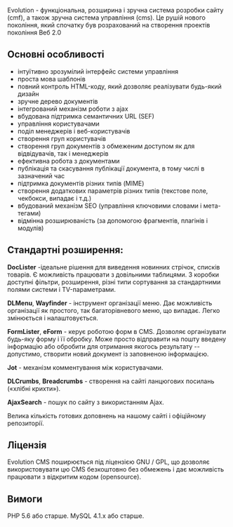 Evolution - функціональна, розширина і зручна система розробки сайту (cmf), а також зручна система управління (cms). Це рушій нового покоління, який спочатку був розрахований на створення проектів покоління Веб 2.0

## Основні особливості ##
- інтуїтивно зрозумілий інтерфейс системи управління
- проста мова шаблонів
- повний контроль HTML-коду, який дозволяє реалізувати будь-який дизайн
- зручне дерево документів
- інтегрований механізм роботи з ajax
- вбудована підтримка семантичних URL (SEF)
- управління користувачами
- поділ менеджерів і веб-користувачів
- створення груп користувачів
- створення груп документів з обмеженим доступом як для відвідувачів, так і менеджерів
- ефективна робота з документами
- публікація та скасування публікації документа, в тому числі в зазначений час
- підтримка документів різних типів (MIME)
- створення додаткових параметрів різних типів (текстове поле, чекбокси, випадає і т.д.)
- вбудований механізм SEO (управління ключовими словами і мета-тегами)
- відмінна розширюваність (за допомогою фрагментів, плагінів і модулів)

## Стандартні розширення: ##

**DocLister** -ідеальне рішення для виведення новинних стрічок, списків товарів. Є можливість працювати з довільними таблицями.
З коробки доступні фільтри, розширення, різні типи сортування за стандартними полями системи і TV-параметрами.

**DLMenu**, **Wayfinder** - інструмент організації меню. Дає можливість організації як простого, так багаторівневого меню, що випадає. Легко змінюється і налаштовується.

**FormLister**, **eForm** - керує роботою форм в CMS. Дозволяє організувати будь-яку форму і її обробку. Може просто відправити на пошту введену інформацію або обробити для отримання якогось результату -- допустимо, створити новий документ із заповненою інформацією.

**Jot** - механізм комментування між користувачами.

**DLCrumbs**, **Breadcrumbs** - створення на сайті ланцюгових посилань («хлібні крихти»).

**AjaxSearch** - пошук по сайту з використанням Ajax.

Велика кількість готових доповнень на нашому сайті і офіційному репозиторії.

## Ліцензія ## 

Evolution CMS поширюється під ліцензією GNU / GPL, що дозволяє використовувати цю CMS безкоштовно без обмежень і дає можливість працювати з відкритим кодом (opensource).

## Вимоги ##

PHP 5.6 або старше. MySQL 4.1.x або старше.
